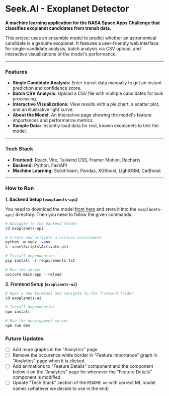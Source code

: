 # Seek.AI - Exoplanet Detector

**A machine learning application for the NASA Space Apps Challenge that classifies exoplanet candidates from transit data.**

This project uses an ensemble model to predict whether an astronomical candidate is a genuine exoplanet. It features a user-friendly web interface for single-candidate analysis, batch analysis via CSV upload, and interactive visualizations of the model's performance.

---

### Features

* **Single Candidate Analysis:** Enter transit data manually to get an instant prediction and confidence score.
* **Batch CSV Analysis:** Upload a CSV file with multiple candidates for bulk processing.
* **Interactive Visualizations:** View results with a pie chart, a scatter plot, and an illustrative light curve.
* **About the Model:** An interactive page showing the model's feature importances and performance metrics.
* **Sample Data:** Instantly load data for real, known exoplanets to test the model.

---

### Tech Stack

* **Frontend:** React, Vite, Tailwind CSS, Framer Motion, Recharts
* **Backend:** Python, FastAPI
* **Machine Learning:** Scikit-learn, Pandas, XGBoost, LightGBM, CatBoost 

---

### How to Run

**1. Backend Setup (`exoplanets-api`)**

You need to download the model [from here](https://drive.google.com/file/d/11vfoo2QXRbWua5R5mXeTTpJQXFHrwMCw/view?usp=drive_link "exoplanet_best_model.joblib") and store it into the `exoplanets-api/` directory. Then you need to follow the given commands.

```powershell
# Navigate to the backend folder
cd exoplanets-api

# Create and activate a virtual environment
python -m venv .venv
& .venv\Scripts\Activate.ps1

# Install dependencies
pip install -r requirements.txt

# Run the server
uvicorn main:app --reload
```

**2. Frontend Setup (`exoplanets-ui`)**

```powershell
# Open a new terminal and navigate to the frontend folder
cd exoplanets-ui

# Install dependencies
npm install

# Run the development server
npm run dev
```

### Future Updates

* [ ] Add more graphs in the "Analytics" page.
* [ ] Remove the occurence white border in "Feature Importance" graph in "Analytics" page when it is clicked.
* [ ] Add animations to "Feature Details" component and the component below it on the "Analytics" page for whenever the "Feature Details" component is modified.
* [ ] Update "Tech Stack" section of the `README.md` with correct ML model names (whatever we decide to use in the end)
